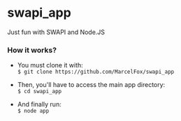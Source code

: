 # swapi_app
Just fun with SWAPI and Node.JS

### How it works?
* You must clone it with:<br>
```$ git clone https://github.com/MarcelFox/swapi_app```

* Then, you'll have to access the main app directory:<br>
```$ cd swapi_app```

* And finally run:<br>
```$ node app```<br>
